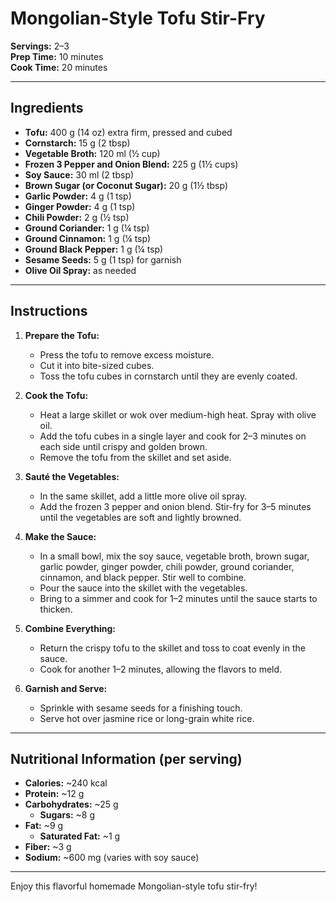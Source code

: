 # Mongolian-Style Tofu Stir-Fry

**Servings:** 2–3  
**Prep Time:** 10 minutes  
**Cook Time:** 20 minutes  

---

## Ingredients
- **Tofu:** 400 g (14 oz) extra firm, pressed and cubed  
- **Cornstarch:** 15 g (2 tbsp)  
- **Vegetable Broth:** 120 ml (½ cup)  
- **Frozen 3 Pepper and Onion Blend:** 225 g (1½ cups)  
- **Soy Sauce:** 30 ml (2 tbsp)  
- **Brown Sugar (or Coconut Sugar):** 20 g (1½ tbsp)  
- **Garlic Powder:** 4 g (1 tsp)  
- **Ginger Powder:** 4 g (1 tsp)  
- **Chili Powder:** 2 g (½ tsp)  
- **Ground Coriander:** 1 g (¼ tsp)  
- **Ground Cinnamon:** 1 g (¼ tsp)  
- **Ground Black Pepper:** 1 g (¼ tsp)  
- **Sesame Seeds:** 5 g (1 tsp) for garnish  
- **Olive Oil Spray:** as needed  

---

## Instructions

1. **Prepare the Tofu:**  
   - Press the tofu to remove excess moisture.  
   - Cut it into bite-sized cubes.  
   - Toss the tofu cubes in cornstarch until they are evenly coated.

2. **Cook the Tofu:**  
   - Heat a large skillet or wok over medium-high heat. Spray with olive oil.  
   - Add the tofu cubes in a single layer and cook for 2–3 minutes on each side until crispy and golden brown.  
   - Remove the tofu from the skillet and set aside.

3. **Sauté the Vegetables:**  
   - In the same skillet, add a little more olive oil spray.  
   - Add the frozen 3 pepper and onion blend. Stir-fry for 3–5 minutes until the vegetables are soft and lightly browned.

4. **Make the Sauce:**  
   - In a small bowl, mix the soy sauce, vegetable broth, brown sugar, garlic powder, ginger powder, chili powder, ground coriander, cinnamon, and black pepper. Stir well to combine.  
   - Pour the sauce into the skillet with the vegetables.  
   - Bring to a simmer and cook for 1–2 minutes until the sauce starts to thicken.

5. **Combine Everything:**  
   - Return the crispy tofu to the skillet and toss to coat evenly in the sauce.  
   - Cook for another 1–2 minutes, allowing the flavors to meld.

6. **Garnish and Serve:**  
   - Sprinkle with sesame seeds for a finishing touch.  
   - Serve hot over jasmine rice or long-grain white rice.

---

## Nutritional Information (per serving)
- **Calories:** ~240 kcal  
- **Protein:** ~12 g  
- **Carbohydrates:** ~25 g  
  - **Sugars:** ~8 g  
- **Fat:** ~9 g  
  - **Saturated Fat:** ~1 g  
- **Fiber:** ~3 g  
- **Sodium:** ~600 mg (varies with soy sauce)  

---

Enjoy this flavorful homemade Mongolian-style tofu stir-fry!